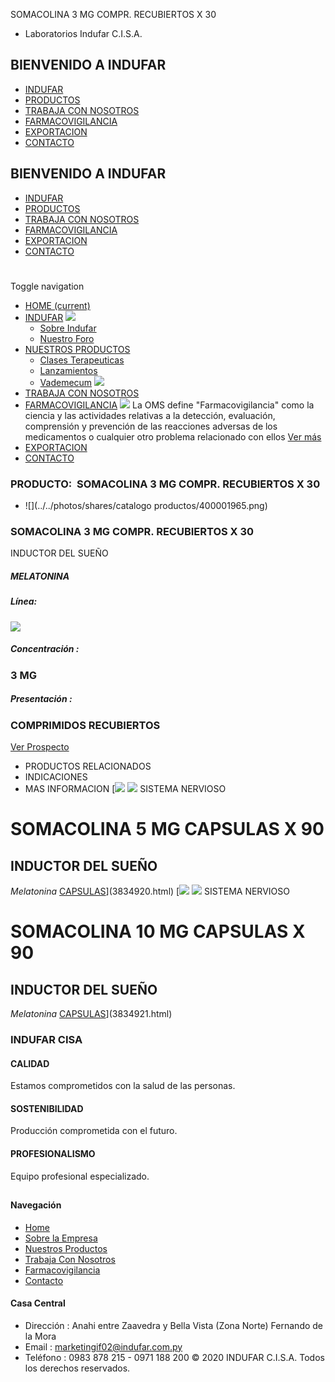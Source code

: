 SOMACOLINA 3 MG COMPR. RECUBIERTOS X 30
- Laboratorios Indufar C.I.S.A.
## BIENVENIDO A INDUFAR
* [INDUFAR](3834919.html#)
* [PRODUCTOS](3834919.html#)
* [TRABAJA CON NOSOTROS](3834919.html#)
* [FARMACOVIGILANCIA](3834919.html#)
* [EXPORTACION](3834919.html#)
* [CONTACTO](3834919.html#)
## BIENVENIDO A INDUFAR
* [INDUFAR](../../index.html)
* [PRODUCTOS](../../productos.html)
* [TRABAJA CON NOSOTROS](../../trabaja_con_nosotros.html)
* [FARMACOVIGILANCIA](../../farmacovigilancia.html)
* [EXPORTACION](../../exportacion.html)
* [CONTACTO](../../contacto.html)
# 
Toggle navigation
* [HOME (current)](../../index.html)
* [INDUFAR](3834919.html#) 
  [![ ](../../photos/shares/Sistema/Menu/indufar_menul.jpg)](../../institucional.html)
  - [Sobre Indufar](../../institucional.html)
  - [Nuestro Foro](../../blog.html)
* [NUESTROS PRODUCTOS](3834919.html#) 
  - [Clases Terapeuticas](../clases_terapeuticas.html)
  - [Lanzamientos](../lanzamientos.html)
  - [Vademecum](../../productos.html)
  [![ ](../../photos/shares/Sistema/Menu/productos.png)](../../productos.html)
* [TRABAJA CON NOSOTROS](../../trabaja_con_nosotros.html)
* [FARMACOVIGILANCIA](3834919.html#) 
  [![ ](../../photos/shares/Sistema/Menu/TUBOS.png)](../../farmacovigilancia.html)
  La OMS define "Farmacovigilancia" como la ciencia y las actividades relativas a la detección, evaluación, comprensión y prevención de las reacciones adversas de los medicamentos o cualquier otro problema relacionado con ellos
  [Ver más](../../farmacovigilancia.html)
* [EXPORTACION](../../exportacion.html)
* [CONTACTO](../../contacto.html)
### PRODUCTO:  SOMACOLINA 3 MG COMPR. RECUBIERTOS X 30
* ![](../../photos/shares/catalogo productos/400001965.png)
### **SOMACOLINA 3 MG COMPR. RECUBIERTOS X 30**
INDUCTOR DEL SUEÑO
##### **MELATONINA**
##### **Línea:**
[![](../../photos/shares/Laboratorios/lab_medical.png)](../linea/2.html)
##### **Concentración :**
### 3 MG
##### **Presentación :**
### COMPRIMIDOS RECUBIERTOS
[Ver Prospecto](../../files/shares/prospectos_/400001965.pdf)
* PRODUCTOS RELACIONADOS
* INDICACIONES
* MAS INFORMACION
[![](../../photos/shares/Laboratorios/lab_medical.png)
![](../../photos/shares/400001964.jpg)
SISTEMA NERVIOSO
# SOMACOLINA 5 MG CAPSULAS X 90
## INDUCTOR DEL SUEÑO
*Melatonina*
[CAPSULAS](3834919.html#)](3834920.html)
[![](../../photos/shares/Laboratorios/lab_medical.png)
![](../../photos/shares/400001963.jpg)
SISTEMA NERVIOSO
# SOMACOLINA 10 MG CAPSULAS X 90
## INDUCTOR DEL SUEÑO
*Melatonina*
[CAPSULAS](3834919.html#)](3834921.html)
### INDUFAR CISA
#### CALIDAD
Estamos comprometidos con la salud de las personas.
#### SOSTENIBILIDAD
Producción comprometida con el futuro.
#### PROFESIONALISMO
Equipo profesional especializado.
## 
#### Navegación
* [Home](../../index.html)
* [Sobre la Empresa](../../institucional.html)
* [Nuestros Productos](../../productos.html)
* [Trabaja Con Nosotros](../../trabaja_con_nosotros.html)
* [Farmacovigilancia](../../farmacovigilancia.html)
* [Contacto](../../contacto.html)
#### Casa Central
* Dirección : Anahi entre Zaavedra y Bella Vista (Zona Norte) Fernando de la Mora
* Email : [marketingif02@indufar.com.py](mailto:marketingif02@indufar.com.py)
* Teléfono : 0983 878 215 - 0971 188 200
© 2020 INDUFAR C.I.S.A. Todos los derechos reservados.